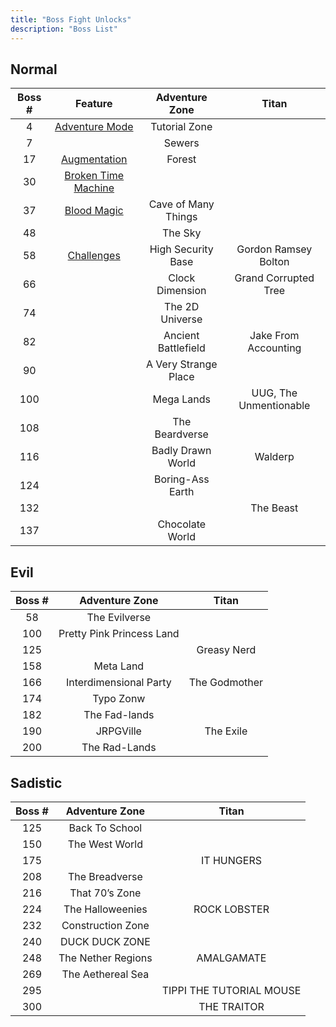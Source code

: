 ```yaml
---
title: "Boss Fight Unlocks"
description: "Boss List"
---
```


## Normal

| Boss \# | Feature                                           | Adventure Zone       | Titan                  |
| :-----: | :-----------------------------------------------: | :------------------: | :--------------------: |
| 4       | [Adventure Mode](/ngu-guide/mechanics/adventure)         | Tutorial Zone        |                        |
| 7       |                                                   | Sewers               |                        |
| 17      | [Augmentation](/ngu-guide/mechanics/augmentation)        | Forest               |                        |
| 30      | [Broken Time Machine](/ngu-guide/mechanics/time-machine) |                      |                        |
| 37      | [Blood Magic](/ngu-guide/mechanics/blood-magic)          | Cave of Many Things  |                        |
| 48      |                                                   | The Sky              |                        |
| 58      | [Challenges](/ngu-guide/mechanics/challenges)            | High Security Base   | Gordon Ramsey Bolton   |
| 66      |                                                   | Clock Dimension      | Grand Corrupted Tree   |
| 74      |                                                   | The 2D Universe      |                        |
| 82      |                                                   | Ancient Battlefield  | Jake From Accounting   |
| 90      |                                                   | A Very Strange Place |                        |
| 100     |                                                   | Mega Lands           | UUG, The Unmentionable |
| 108     |                                                   | The Beardverse       |                        |
| 116     |                                                   | Badly Drawn World    | Walderp                |
| 124     |                                                   | Boring-Ass Earth     |                        |
| 132     |                                                   |                      | The Beast              |
| 137     |                                                   | Chocolate World      |                        |

## Evil

| Boss \# | Adventure Zone            | Titan         |
| :-----: | :-----------------------: | :-----------: |
| 58      | The Evilverse             |               |
| 100     | Pretty Pink Princess Land |               |
| 125     |                           | Greasy Nerd   |
| 158     | Meta Land                 |               |
| 166     | Interdimensional Party    | The Godmother |
| 174     | Typo Zonw                 |               |
| 182     | The Fad-lands             |               |
| 190     | JRPGVille                 | The Exile     |
| 200     | The Rad-Lands             |               |

## Sadistic

| Boss \# | Adventure Zone     | Titan                    |
| :-----: | :----------------: | :----------------------: |
| 125     | Back To School     |                          |
| 150     | The West World     |                          |
| 175     |                    | IT HUNGERS               |
| 208     | The Breadverse     |                          |
| 216     | That 70’s Zone     |                          |
| 224     | The Halloweenies   | ROCK LOBSTER             |
| 232     | Construction Zone  |                          |
| 240     | DUCK DUCK ZONE     |                          |
| 248     | The Nether Regions | AMALGAMATE               |
| 269     | The Aethereal Sea  |                          |
| 295     |                    | TIPPI THE TUTORIAL MOUSE |
| 300     |                    | THE TRAITOR              |
